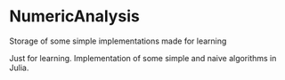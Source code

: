 # NumericAnalysis
Storage of some simple implementations made for learning

Just for learning. Implementation of some simple and naive algorithms in Julia.
